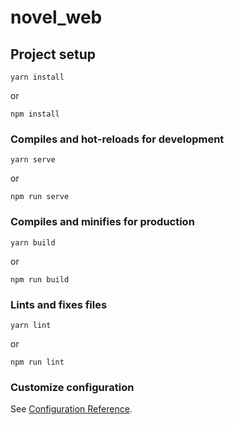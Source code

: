 # novel_web

## Project setup
```
yarn install
```
or
```
npm install
```
### Compiles and hot-reloads for development
```
yarn serve
```
or
```
npm run serve
```
### Compiles and minifies for production
```
yarn build
```
or
```
npm run build
```
### Lints and fixes files
```
yarn lint
```
or
```
npm run lint
```
### Customize configuration
See [Configuration Reference](https://cli.vuejs.org/config/).
